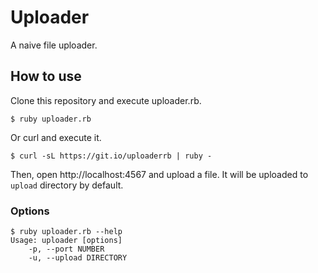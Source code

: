 Uploader
========

A naive file uploader.

How to use
----------

Clone this repository and execute uploader.rb.

```console
$ ruby uploader.rb
```

Or curl and execute it.

```console
$ curl -sL https://git.io/uploaderrb | ruby -
```

Then, open http://localhost:4567 and upload a file.
It will be uploaded to `upload` directory by default.

### Options

```console
$ ruby uploader.rb --help
Usage: uploader [options]
    -p, --port NUMBER
    -u, --upload DIRECTORY
```
